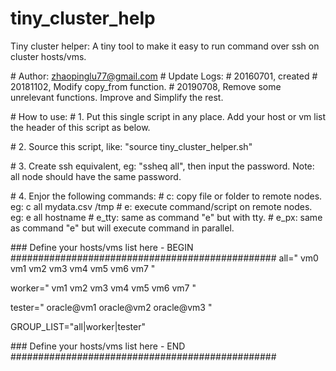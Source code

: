 # tiny_cluster_help
Tiny cluster helper: A tiny tool to make it easy to run command over ssh on cluster hosts/vms.


\# Author: zhaopinglu77@gmail.com
\# Update Logs:
\# 20160701, created
\# 20181102, Modify copy_from function.
\# 20190708, Remove some unrelevant functions. Improve and Simplify the rest.

\# How to use:
\# 1. Put this single script in any place. Add your host or vm list the header of this script as below. 

\# 2. Source this script, like: "source tiny_cluster_helper.sh"

\# 3. Create ssh equivalent, eg: "ssheq all", then input the password. Note: all node should have the same password.

\# 4. Enjor the following commands:
\#       c: copy file or folder to remote nodes.         eg: c all mydata.csv /tmp
\#       e: execute command/script on remote nodes.      eg: e all hostname
\#       e_tty: same as command "e" but with tty. 
\#       e_px: same as command "e" but will execute command in parallel. 

\### Define your hosts/vms list here - BEGIN ################################################
all=\"
vm0
vm1
vm2
vm3
vm4
vm5
vm6
vm7
\"

worker="
vm1
vm2
vm3
vm4
vm5
vm6
vm7
"

tester="
oracle@vm1
oracle@vm2
oracle@vm3
"


GROUP_LIST="all|worker|tester"

\### Define your hosts/vms list here - END ################################################
